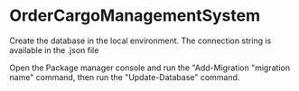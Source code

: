 # OrderCargoManagementSystem

Create the database in the local environment. The connection string is available in the .json file

Open the Package manager console and run the "Add-Migration "migration name" command, then run the "Update-Database" command.
